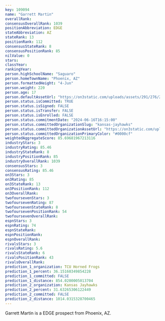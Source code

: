 ```yaml
---
key: 109094
name: "Garrett Martin"
overallRank: 
consensusOverallRank: 1039
positionAbbreviation: EDGE
stateAbbreviation: AZ
stateRank: 13
positionRank: 112
consensusStateRank: 8
consensusPositionRank: 85
nilValue: 0
stars: 
classYear: 
rankingYear: 
person.highSchoolName: "Saguaro"
person.homeTownName: "Phoenix, AZ"
person.formattedHeight: "4-Jun"
person.weight: 220
person.age: 17
person.defaultAssetUrl: "https://on3static.com/uploads/assets/291/276/276291.jpg"
person.status.isCommitted: TRUE
person.status.isSigned: FALSE
person.status.isTransfer: FALSE
person.status.isEnrolled: FALSE
person.status.commitmentDate: "2024-06-16T16:15:00"
person.status.committedOrganizationSlug: "kansas-jayhawks"
person.status.committedOrganizationAssetUrl: "https://on3static.com/uploads/assets/810/149/149810.svg"
person.status.committedOrganizationPrimaryColor: "#0000cf"
weightedAggregateScore: 85.69681967213116
industryStars: 3
industryRating: 85.46
industryStateRank: 8
industryPositionRank: 85
industryOverallRank: 1039
consensusStars: 3
consensusRating: 85.46
on3Stars: 3
on3Rating: 85
on3StateRank: 13
on3PositionRank: 112
on3OverallRank: 
twofoursevenStars: 3
twofoursevenRating: 87
twofoursevenStateRank: 8
twofoursevenPositionRank: 54
twofoursevenOverallRank: 
espnStars: 3
espnRating: 74
espnStateRank: 
espnPositionRank: 
espnOverallRank: 
rivalsStars: 3
rivalsRating: 5.6
rivalsStateRank: 6
rivalsPositionRank: 43
rivalsOverallRank: 
prediction_1_organization: TCU Horned Frogs
prediction_1_percent: 36.15160349854228
prediction_1_committed: FALSE
prediction_1_distance: 854.0200005013704
prediction_2_organization: Kansas Jayhawks
prediction_2_percent: 31.63265306122449
prediction_2_committed: FALSE
prediction_2_distance: 1014.0315328700465
---
```

Garrett Martin is a EDGE prospect from Phoenix, AZ.